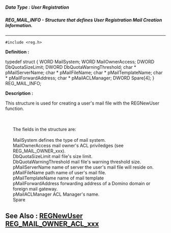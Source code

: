 ##### Data Type : User Registration
##### REG_MAIL_INFO - Structure that defines User Registration Mail Creation Information. 
---
```
#include <reg.h>
```

**Definition :**

typedef struct {
   WORD   MailSystem;
   WORD   MailOwnerAccess;
   DWORD  DbQuotaSizeLimit;
   DWORD  DbQuotaWarningThreshold;
   char * pMailServerName;
   char * pMailFileName;
   char * pMailTemplateName;
   char * pMailForwardAddress;
   char * pMailACLManager;
   DWORD  Spare[4];
} REG_MAIL_INFO;

**Description :**

This structure is used for creating a user's mail file with the REGNewUser function. 
<ul><br>
<br>
        The fields in the structure are:<br>
<br>
         MailSystem			defines the type of mail system.<br>
         MailOwnerAccess		mail owner's ACL priviledges (see REG_MAIL_OWNER_xxx).<br>
         DbQuotaSizeLimit		mail file's size limit.			<br>
         DbQuotaWarningThreshold	mail file's warning threshold size.<br>
         pMailServerName		name of server the user's mail file will reside on.<br>
         pMailFileName			path name of user's mail file.<br>
         pMailTemplateName		name of mail template<br>
         pMailForwardAddress		forwarding address of  a Domino domain or foreign mail gateway.<br>
         pMailACLManager		ACL Manager's name.	<br>
         Spare</ul>



**See Also :**
[REGNewUser](/domino-c-api-docs/reference/Func/REGNewUser)
[REG_MAIL_OWNER_ACL_xxx](/domino-c-api-docs/reference/Symb/REG_MAIL_OWNER_ACL_xxx)
---
